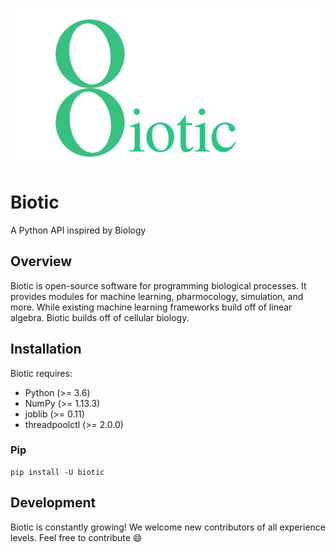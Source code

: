 ![Image of Biotic](https://raw.githubusercontent.com/japasowi/Biotic/main/doc/logos/biotic.png)


# Biotic

A Python API inspired by Biology

## Overview

Biotic is open-source software for programming biological processes. It provides modules for machine learning, pharmocology, simulation, and more. While existing machine learning frameworks build off of linear algebra. Biotic builds off of cellular biology.

## Installation 

Biotic requires:
- Python (>= 3.6)
- NumPy (>= 1.13.3)
- joblib (>= 0.11)
- threadpoolctl (>= 2.0.0)

### Pip
```
pip install -U biotic
```

## Development

Biotic is constantly growing! We welcome new contributors of all experience levels. Feel free to contribute :smile:
